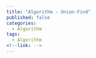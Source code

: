 ```yaml
---
title: "Algorithm - Union-Find"
published: false
categories:
  - Algorithm
tags:
  - Algorithm
<!--link: --> 
---
```


<!-- BOJ 4195.cpp -->